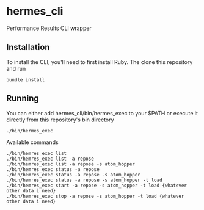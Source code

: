 hermes_cli
==========

Performance Results CLI wrapper

Installation
-----------

To install the CLI, you'll need to first install Ruby.  The clone this repository and run 

    bundle install

Running
-----------
You can either add hermes_cli/bin/hermes_exec to your $PATH or execute it directly from this repository's bin directory

    ./bin/hermes_exec 

Available commands

    ./bin/hemres_exec list
    ./bin/hemres_exec list -a repose
    ./bin/hemres_exec list -a repose -s atom_hopper
    ./bin/hemres_exec status -a repose
    ./bin/hemres_exec status -a repose -s atom_hopper
    ./bin/hemres_exec status -a repose -s atom_hopper -t load
    ./bin/hemres_exec start -a repose -s atom_hopper -t load {whatever other data i need}
    ./bin/hemres_exec stop -a repose -s atom_hopper -t load {whatever other data i need}
